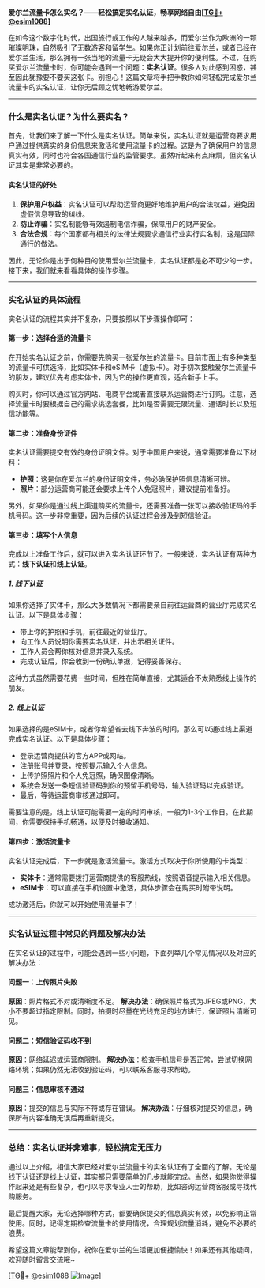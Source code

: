 **爱尔兰流量卡怎么实名？——轻松搞定实名认证，畅享网络自由[[TG💪+ @esim1088](https://t.me/s/esim1088)]**

在如今这个数字化时代，出国旅行或工作的人越来越多，而爱尔兰作为欧洲的一颗璀璨明珠，自然吸引了无数游客和留学生。如果你正计划前往爱尔兰，或者已经在爱尔兰生活，那么拥有一张当地的流量卡无疑会大大提升你的便利性。不过，在购买爱尔兰流量卡时，你可能会遇到一个问题：**实名认证**。很多人对此感到困惑，甚至因此犹豫要不要买这张卡。别担心！这篇文章将手把手教你如何轻松完成爱尔兰流量卡的实名认证，让你无后顾之忧地畅游爱尔兰。

---

### **什么是实名认证？为什么要实名？**

首先，让我们来了解一下什么是实名认证。简单来说，实名认证就是运营商要求用户通过提供真实的身份信息来激活和使用流量卡的过程。这是为了确保用户的信息真实有效，同时也符合各国通信行业的监管要求。虽然听起来有点麻烦，但实名认证其实是非常必要的。

#### **实名认证的好处**
1. **保护用户权益**：实名认证可以帮助运营商更好地维护用户的合法权益，避免因虚假信息导致的纠纷。
2. **防止诈骗**：实名制能够有效遏制电信诈骗，保障用户的财产安全。
3. **合法合规**：每个国家都有相关的法律法规要求通信行业实行实名制，这是国际通行的做法。

因此，无论你是出于何种目的使用爱尔兰流量卡，实名认证都是必不可少的一步。接下来，我们就来看看具体的操作步骤。

---

### **实名认证的具体流程**

实名认证的流程其实并不复杂，只要按照以下步骤操作即可：

#### **第一步：选择合适的流量卡**
在开始实名认证之前，你需要先购买一张爱尔兰的流量卡。目前市面上有多种类型的流量卡可供选择，比如实体卡和eSIM卡（虚拟卡）。对于初次接触爱尔兰流量卡的朋友，建议优先考虑实体卡，因为它的操作更直观，适合新手上手。

购买时，你可以通过官方网站、电商平台或者直接联系运营商进行订购。注意，选择流量卡时要根据自己的需求挑选套餐，比如是否需要无限流量、通话时长以及短信功能等。

#### **第二步：准备身份证件**
实名认证需要提交有效的身份证明文件。对于中国用户来说，通常需要准备以下材料：
- **护照**：这是你在爱尔兰的身份证明文件，务必确保护照信息清晰可辨。
- **照片**：部分运营商可能还会要求上传个人免冠照片，建议提前准备好。

另外，如果你是通过线上渠道购买的流量卡，还需要准备一张可以接收验证码的手机号码。这一步非常重要，因为后续的认证过程会涉及到短信验证。

#### **第三步：填写个人信息**
完成以上准备工作后，就可以进入实名认证环节了。一般来说，实名认证有两种方式：**线下认证**和**线上认证**。

##### **1. 线下认证**
如果你选择了实体卡，那么大多数情况下都需要亲自前往运营商的营业厅完成实名认证。以下是具体步骤：
- 带上你的护照和手机，前往最近的营业厅。
- 向工作人员说明你需要实名认证，并出示相关证件。
- 工作人员会帮你核对信息并录入系统。
- 完成认证后，你会收到一份确认单据，记得妥善保存。

这种方式虽然需要花费一些时间，但胜在简单直接，尤其适合不太熟悉线上操作的朋友。

##### **2. 线上认证**
如果选择的是eSIM卡，或者你希望省去线下奔波的时间，那么可以通过线上渠道完成实名认证。以下是具体步骤：
- 登录运营商提供的官方APP或网站。
- 注册账号并登录，按照提示输入个人信息。
- 上传护照照片和个人免冠照，确保图像清晰。
- 系统会发送一条短信验证码到你的预留手机号码，输入验证码以完成验证。
- 最后，等待运营商审核通过即可。

需要注意的是，线上认证可能需要一定的时间审核，一般为1-3个工作日。在此期间，你需要保持手机畅通，以便及时接收通知。

#### **第四步：激活流量卡**
实名认证完成后，下一步就是激活流量卡。激活方式取决于你所使用的卡类型：
- **实体卡**：通常需要拨打运营商提供的客服热线，按照语音提示输入相关信息。
- **eSIM卡**：可以直接在手机设置中激活，具体步骤会在购买时附带说明。

成功激活后，你就可以开始使用流量卡了！

---

### **实名认证过程中常见的问题及解决办法**

在实名认证的过程中，可能会遇到一些小问题，下面列举几个常见情况以及对应的解决办法：

#### **问题一：上传照片失败**
**原因**：照片格式不对或清晰度不足。
**解决办法**：确保照片格式为JPEG或PNG，大小不要超过指定限制。同时，拍摄时尽量在光线充足的地方进行，保证照片清晰可见。

#### **问题二：短信验证码收不到**
**原因**：网络延迟或运营商限制。
**解决办法**：检查手机信号是否正常，尝试切换网络环境；如果仍然无法收到验证码，可以联系客服寻求帮助。

#### **问题三：信息审核不通过**
**原因**：提交的信息与实际不符或存在错误。
**解决办法**：仔细核对提交的信息，确保所有内容准确无误后再重新提交。

---

### **总结：实名认证并非难事，轻松搞定无压力**

通过以上介绍，相信大家已经对爱尔兰流量卡的实名认证有了全面的了解。无论是线下认证还是线上认证，其实都只需要简单的几步就能完成。当然，如果你觉得操作起来还是有些复杂，也可以寻求专业人士的帮助，比如咨询运营商客服或寻找代购服务。

最后提醒大家，无论选择哪种方式，都要确保提交的信息真实有效，以免影响正常使用。同时，记得定期检查流量卡的使用情况，合理规划流量消耗，避免不必要的浪费。

希望这篇文章能帮到你，祝你在爱尔兰的生活更加便捷愉快！如果还有其他疑问，欢迎随时留言交流哦~ 

[[TG💪+ @esim1088](https://t.me/s/esim1088) ![Image](https://i.postimg.cc/4NQfJmqS/Snipaste-2025-05-13-00-14-12.png)]